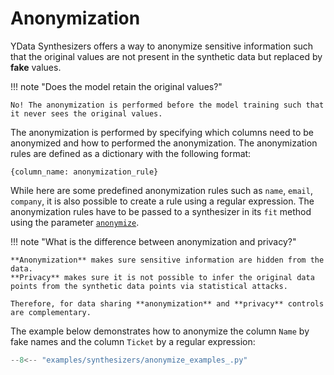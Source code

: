 # Anonymization

YData Synthesizers offers a way to anonymize sensitive information such that the original values are not present in the synthetic data but replaced by **fake** values.

!!! note "Does the model retain the original values?"

    No! The anonymization is performed before the model training such that it never sees the original values.

The anonymization is performed by specifying which columns need to be anonymized and how to performed the anonymization.
The anonymization rules are defined as a dictionary with the following format:

`{column_name: anonymization_rule}`

While here are some predefined anonymization rules such as `name`, `email`, `company`, it is also possible to create a rule using a regular expression.
The anonymization rules have to be passed to a synthesizer in its `fit` method using the parameter [`anonymize`](../reference/api/synthesizers/timeseries/#ydata.sdk.synthesizers.timeseries.TimeSeriesSynthesizer.fit).

!!! note "What is the difference between anonymization and privacy?"

    **Anonymization** makes sure sensitive information are hidden from the data.
    **Privacy** makes sure it is not possible to infer the original data points from the synthetic data points via statistical attacks.

    Therefore, for data sharing **anonymization** and **privacy** controls are complementary.

The example below demonstrates how to anonymize the column `Name` by fake names and the column `Ticket` by a regular expression:
```python
--8<-- "examples/synthesizers/anonymize_examples_.py"
```

